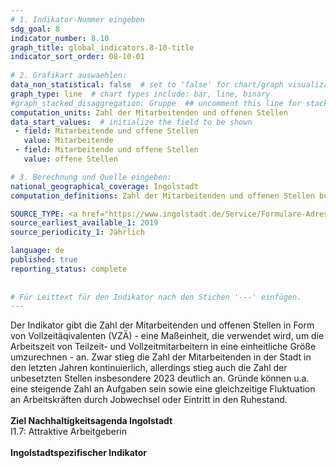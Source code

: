 ```yaml
---
# 1. Indikator-Nummer eingeben 
sdg_goal: 8 
indicator_number: 8.10
graph_title: global_indicators.8-10-title
indicator_sort_order: 08-10-01
 
# 2. Grafikart auswaehlen: 
data_non_statistical: false  # set to 'false' for chart/graph visualization 
graph_type: line  # chart types include: bar, line, binary 
#graph_stacked_disaggregation: Gruppe  ## uncomment this line for stacked bars. eplace 'Geschlecht' with the field of aggregation. 
computation_units: Zahl der Mitarbeitenden und offenen Stellen
data_start_values:  # initialize the field to be shown  
 - field: Mitarbeitende und offene Stellen
   value: Mitarbeitende
 - field: Mitarbeitende und offene Stellen 
   value: offene Stellen

# 3. Berechnung und Quelle eingeben: 
national_geographical_coverage: Ingolstadt 
computation_definitions: Zahl der Mitarbeitenden und offenen Stellen bei der Stadt Ingolstadt

SOURCE_TYPE: <a href="https://www.ingolstadt.de/Service/Formulare-Adressen/Adressen/Personalamt.php?object=tx,2789.1.1&ModID=9&FID=465.72.1&NavID=2789.804&La=1">Personalamt der Stadt Ingolstadt</a>  # data source  
source_earliest_available_1: 2019
source_periodicity_1: Jährlich

language: de   
published: true 
reporting_status: complete
 
 
# Für Leittext für den Indikator nach den Stichen '---' einfügen. 
---
```

Der Indikator gibt die Zahl der Mitarbeitenden und offenen Stellen in Form von Vollzeitäqivalenten (VZÄ) - eine Maßeinheit, die verwendet wird, um die Arbeitszeit von Teilzeit- und Vollzeitmitarbeitern in eine 
einheitliche Größe umzurechnen - an. Zwar stieg die Zahl der Mitarbeitenden in der Stadt in den letzten Jahren kontinuierlich, allerdings stieg auch die Zahl der unbesetzten Stellen insbesondere 2023 deutlich an.
Gründe können u.a. eine steigende Zahl an Aufgaben sein sowie eine gleichzeitige Fluktuation an Arbeitskräften durch Jobwechsel oder Eintritt in den Ruhestand.<br>
<br>
<b>Ziel Nachhaltigkeitsagenda Ingolstadt</b><br>
I1.7: Attraktive Arbeitgeberin<br>
<br>
<b>Ingolstadtspezifischer Indikator</b>
